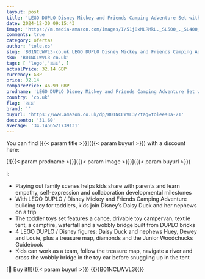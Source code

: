 ```yaml
---
layout: post
title: 'LEGO DUPLO Disney Mickey and Friends Camping Adventure Set with Campervan Car Toy  Canoe and Daisy Duck Figure  Gift for 2 + Years Old Toddlers  Girls  Boys 10997'
date: 2024-12-30 09:15:43
image: 'https://m.media-amazon.com/images/I/51j8xMLRMkL._SL500_._SL400_.jpg'
comments: true
category: ofertas
author: 'tole.es'
slug: 'B01NCLWVL3-co.uk LEGO DUPLO Disney Mickey and Friends Camping Adventure...'
sku: 'B01NCLWVL3-co.uk'
tags: [ 'lego','🇬🇧', ]
actualPrice: 32.14 GBP
currency: GBP
price: 32.14
comparePrice: 46.99 GBP
prodname: 'LEGO DUPLO Disney Mickey and Friends Camping Adventure Set with Campervan Car Toy  Canoe and Daisy Duck Figure  Gift for 2 + Years Old Toddlers  Girls  Boys 10997'
country: 'co.uk'
flag: '🇬🇧'
brand: ''
buyurl: 'https://www.amazon.co.uk/dp/B01NCLWVL3/?tag=tolees0a-21'
descuento: '31.60'
average: '34.1456521739131'
---
```


You can find [{{< param title >}}]({{< param buyurl >}}) with a discount here:

[![{{< param prodname >}}]({{< param image >}})]({{< param buyurl >}})

ℹ️:

- Playing out family scenes helps kids share with parents and learn empathy, self-expression and collaboration developmental milestones
- With LEGO DUPLO / Disney Mickey and Friends Camping Adventure building toy for toddlers, kids join Disney’s Daisy Duck and her nephews on a trip
- The toddler toys set features a canoe, drivable toy campervan, textile tent, a campfire, waterfall and a wobbly bridge built from DUPLO bricks
- 4 LEGO DUPLO / Disney figures: Daisy Duck and nephews Huey, Dewey and Louie, plus a treasure map, diamonds and the Junior Woodchucks Guidebook
- Kids can work as a team, follow the treasure map, navigate a river and cross the wobbly bridge in the toy car before snuggling up in the tent

[🛒 Buy it!!]({{< param buyurl >}})
{{<world>}}B01NCLWVL3{{</world>}}

